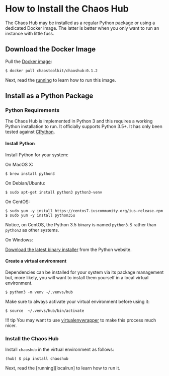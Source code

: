 # How to Install the Chaos Hub

The Chaos Hub may be installed as a regular Python package or using a dedicated
Docker image. The latter is better when you only want to run an instance
with little fuss.

## Download the Docker Image

Pull the [Docker image][dockerimage]:

[dockerimage]: https://hub.docker.com/r/chaostoolkit/chaoshub/

```
$ docker pull chaostoolkit/chaoshub:0.1.2
```

Next, read the [running][dockerrun] to learn how to run this image.

[dockerrun]: run.md#run-via-docker

## Install as a Python Package

### Python Requirements

The Chaos Hub is implemented in Python 3 and this requires a
working Python installation to run. It officially supports Python 3.5+. It has
only been tested against [CPython][python].

[python]: https://www.python.org/

#### Install Python

Install Python for your system:

On MacOS X:

```
$ brew install python3
```

On Debian/Ubuntu:

```
$ sudo apt-get install python3 python3-venv
```

On CentOS:

```
$ sudo yum -y install https://centos7.iuscommunity.org/ius-release.rpm
$ sudo yum -y install python35u
```

Notice, on CentOS, the Python 3.5 binary is named `python3.5` rather than
`python3` as other systems.

On Windows:

[Download the latest binary installer][pywin] from the Python website.

[pywin]: https://www.python.org/downloads/windows/

#### Create a virtual environment

Dependencies can be installed for your system via its package management but,
more likely, you will want to install them yourself in a local virtual
environment.

```
$ python3 -m venv ~/.venvs/hub
```

Make sure to always activate your virtual environment before using it:

```
$ source  ~/.venvs/hub/bin/activate
```

!!! tip
    You may want to use [virtualenvwrapper][] to make this process much nicer.

[virtualenvwrapper]: https://virtualenvwrapper.readthedocs.io/en/latest/

### Install the Chaos Hub

Install `chaoshub` in the virtual environment as follows:

```
(hub) $ pip install chaoshub
```

Next, read the [running][localrun] to learn how to run it.